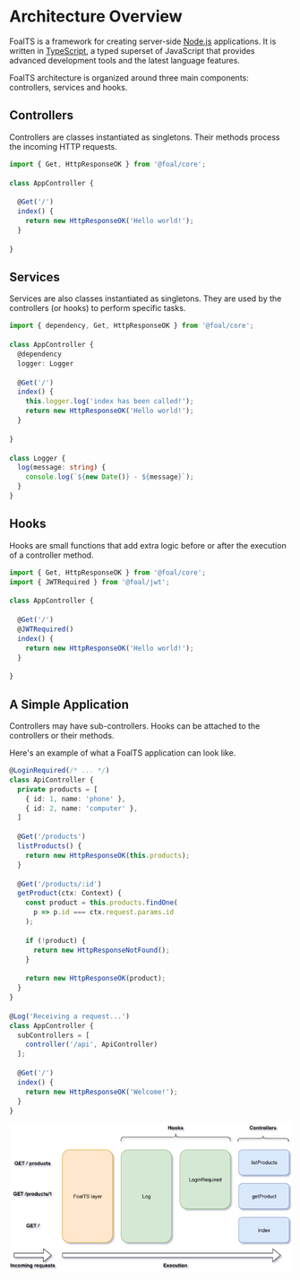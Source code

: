 # Architecture Overview

FoalTS is a framework for creating server-side [Node.js](https://nodejs.org) applications. It is written in [TypeScript](https://www.typescriptlang.org/), a typed superset of JavaScript that provides advanced development tools and the latest language features.

FoalTS architecture is organized around three main components: controllers, services and hooks.

## Controllers

Controllers are classes instantiated as singletons. Their methods process the incoming HTTP requests.

```typescript
import { Get, HttpResponseOK } from '@foal/core';

class AppController {

  @Get('/')
  index() {
    return new HttpResponseOK('Hello world!');
  }

}
```

## Services

Services are also classes instantiated as singletons. They are used by the controllers (or hooks) to perform specific tasks.

```typescript
import { dependency, Get, HttpResponseOK } from '@foal/core';

class AppController {
  @dependency
  logger: Logger

  @Get('/')
  index() {
    this.logger.log('index has been called!');
    return new HttpResponseOK('Hello world!');
  }

}

class Logger {
  log(message: string) {
    console.log(`${new Date()} - ${message}`);
  }
}
```

## Hooks

Hooks are small functions that add extra logic before or after the execution of a controller method.

```typescript
import { Get, HttpResponseOK } from '@foal/core';
import { JWTRequired } from '@foal/jwt';

class AppController {

  @Get('/')
  @JWTRequired()
  index() {
    return new HttpResponseOK('Hello world!');
  }

}
```

## A Simple Application

Controllers may have sub-controllers. Hooks can be attached to the controllers or their methods. 

Here's an example of what a FoalTS application can look like.

```typescript
@LoginRequired(/* ... */)
class ApiController {
  private products = [
    { id: 1, name: 'phone' },
    { id: 2, name: 'computer' },
  ]

  @Get('/products')
  listProducts() {
    return new HttpResponseOK(this.products);
  }

  @Get('/products/:id')
  getProduct(ctx: Context) {
    const product = this.products.findOne(
      p => p.id === ctx.request.params.id
    );

    if (!product) {
      return new HttpResponseNotFound();
    }

    return new HttpResponseOK(product);
  }
}

@Log('Receiving a request...')
class AppController {
  subControllers = [
    controller('/api', ApiController)
  ];

  @Get('/')
  index() {
    return new HttpResponseOK('Welcome!');
  }
}
```

![Request Lifecycle](./request_lifecycle.png)

